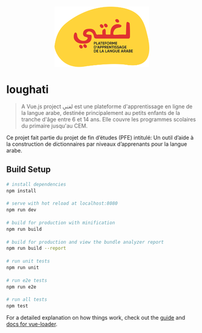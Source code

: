 <p align="center">
    <a href="loughati arabic learning plateforme" target="_blank">
        <img src="logo-big.png" width="250" alt="Loughati" />
    </a>
</p>

# loughati

> A Vue.js project
لغتي est une plateforme d'apprentissage en ligne de la langue arabe, destinée principalement au petits enfants de la tranche d'âge entre 6 et 14 ans. Elle couvre les programmes scolaires du primaire jusqu'au CEM.

Ce projet fait partie du projet de fin d’études (PFE) intitulé: Un outil d’aide à la construction de dictionnaires par niveaux d’apprenants pour la langue arabe.

## Build Setup

``` bash
# install dependencies
npm install

# serve with hot reload at localhost:8080
npm run dev

# build for production with minification
npm run build

# build for production and view the bundle analyzer report
npm run build --report

# run unit tests
npm run unit

# run e2e tests
npm run e2e

# run all tests
npm test
```

For a detailed explanation on how things work, check out the [guide](http://vuejs-templates.github.io/webpack/) and [docs for vue-loader](http://vuejs.github.io/vue-loader).
